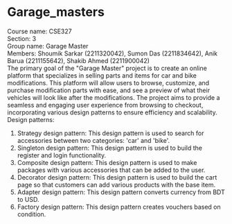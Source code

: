 # Garage_masters

Course name: CSE327 
<br>
Section: 3
<br>
Group name: Garage Master
<br>
Members: Shoumik Sarkar (2211320042), Sumon Das (2211834642), Anik Barua (2211155642), Shakib Ahmed (2211900042)
<br>
The primary goal of the "Garage Master" project is to 
create an online platform that specializes in selling parts and items for car 
and bike modifications. This platform will allow users to browse, 
customize, and purchase modification parts with ease, and see a preview 
of what their vehicles will look like after the modifications. The project 
aims to provide a seamless and engaging user experience from browsing 
to checkout, incorporating various design patterns to ensure efficiency and 
scalability. 
<br>
Design patterns:
<br>
1. Strategy design pattern: This design pattern is used to search for accessories between two categories: 'car' and 'bike'.
2. Singleton design pattern: This design pattern is used to build the register and login functionality.
3. Composite design pattern: This design pattern is used to make packages with various accessories that can be added to the user.
4. Decorator design pattern: This design pattern is used to build the cart page so that customers can add various products with the base item.
5. Adapter design pattern: This design pattern converts currency from BDT to USD.
6. Factory design pattern: This design pattern creates vouchers based on condition.
